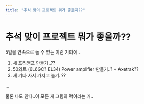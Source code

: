 ```yaml
---
title: "추석 맞이 프로젝트 뭐가 좋을까??"
---
```

# 추석 맞이 프로젝트 뭐가 좋을까??

5일을 연속으로 놀 수 있는 이런 기회에..

1) 새 프리앰프 만들기..??
2) 50와트 (6L6GC? EL34) Power amplifier 만들기..? + Axetrak??
3) 새 기타 사서 가지고 놀기..??

...

물론 나도 안다..이 모든 게 그림의 떡이라는 거..


